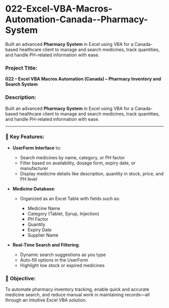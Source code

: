 # 022-Excel-VBA-Macros-Automation-Canada--Pharmacy-System
Built an advanced **Pharmacy System** in Excel using VBA for a Canada-based healthcare client to manage and search medicines, track quantities, and handle PH-related information with ease.

### **Project Title:**

**022 – Excel VBA Macros Automation (Canada) – Pharmacy Inventory and Search System**

### **Description:**

Built an advanced **Pharmacy System** in Excel using VBA for a Canada-based healthcare client to manage and search medicines, track quantities, and handle PH-related information with ease.

---

### 🔧 **Key Features:**

* **UserForm Interface** to:

  * Search medicines by name, category, or PH factor
  * Filter based on availability, dosage form, expiry date, or manufacturer
  * Display medicine details like description, quantity in stock, price, and PH level

* **Medicine Database**:

  * Organized as an Excel Table with fields such as:

    * Medicine Name
    * Category (Tablet, Syrup, Injection)
    * PH Factor
    * Quantity
    * Expiry Date
    * Supplier Name

* **Real-Time Search and Filtering**:

  * Dynamic search suggestions as you type
  * Auto-fill options in the UserForm
  * Highlight low stock or expired medicines


### 🎯 **Objective:**

To automate pharmacy inventory tracking, enable quick and accurate medicine search, and reduce manual work in maintaining records—all through an intuitive Excel VBA solution.

